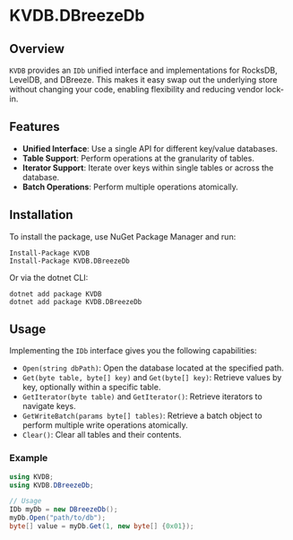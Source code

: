 ﻿# KVDB.DBreezeDb

## Overview

`KVDB` provides an `IDb` unified interface and implementations for RocksDB, LevelDB, and DBreeze. 
This makes it easy swap out the underlying store without changing your code, enabling flexibility and reducing vendor lock-in.

## Features

- **Unified Interface**: Use a single API for different key/value databases.
- **Table Support**: Perform operations at the granularity of tables.
- **Iterator Support**: Iterate over keys within single tables or across the database.
- **Batch Operations**: Perform multiple operations atomically.

## Installation

To install the package, use NuGet Package Manager and run:

```
Install-Package KVDB
Install-Package KVDB.DBreezeDb
```

Or via the dotnet CLI:

```
dotnet add package KVDB
dotnet add package KVDB.DBreezeDb
```

## Usage

Implementing the `IDb` interface gives you the following capabilities:

- `Open(string dbPath)`: Open the database located at the specified path.
- `Get(byte table, byte[] key)` and `Get(byte[] key)`: Retrieve values by key, optionally within a specific table.
- `GetIterator(byte table)` and `GetIterator()`: Retrieve iterators to navigate keys.
- `GetWriteBatch(params byte[] tables)`: Retrieve a batch object to perform multiple write operations atomically.
- `Clear()`: Clear all tables and their contents.

### Example

```csharp
using KVDB;
using KVDB.DBreezeDb;

// Usage
IDb myDb = new DBreezeDb();
myDb.Open("path/to/db");
byte[] value = myDb.Get(1, new byte[] {0x01});
```
